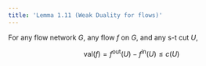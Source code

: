 ```yaml
---
title: 'Lemma 1.11 (Weak Duality for flows)'
---
```


For any flow network $G$, any flow $f$ on $G$, and any s-t cut $U$,

$$
\text{val}(f) = f^\text{out}(U) - f^\text{in}(U) \leq c(U)
$$
